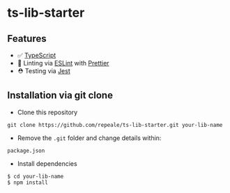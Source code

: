 # ts-lib-starter

## Features

- ✅ [TypeScript](https://www.typescriptlang.org)
- 🧯 Linting via [ESLint](https://github.com/eslint/eslint) with [Prettier](https://github.com/prettier/prettier)
- ⛑️ Testing via [Jest](https://jestjs.io)

## Installation via git clone

- Clone this repository

```
git clone https://github.com/repeale/ts-lib-starter.git your-lib-name
```

- Remove the `.git` folder and change details within:

```
package.json
```

- Install dependencies

```
$ cd your-lib-name
$ npm install
```

